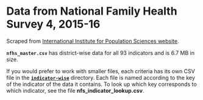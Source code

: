 # Data from National Family Health Survey 4, 2015-16

Scraped from [International Institute for Population Sciences website](http://rchiips.org/NFHS/districtfactsheet_NFHS-4.shtml).

**`nfhs_master.csv`** has district-wise data for all 93 indicators and is 6.7 MB in size.

If you would prefer to work with smaller files, each criteria has its own CSV file in the **[`indicator-wise`](https://github.com/HindustanTimesLabs/nfhs-data/tree/master/indicator-wise)** directory. Each file is named according to the key of the indicator of the data it contains. To look up which key corresponds to which indicator, see the file **nfs_indicator_lookup.csv**.